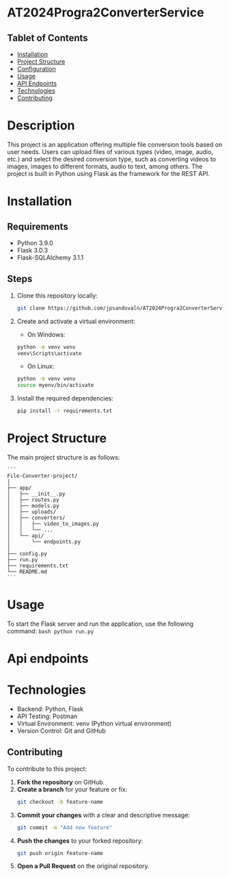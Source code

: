 # AT2024Progra2ConverterService

## Tablet of Contents
- [Installation](#installation)
- [Project Structure](#project-structure)
- [Configuration](#configuration)
- [Usage](#usage)
- [API Endpoints](#api-endpoints)
- [Technologies](#technologies)
- [Contributing](#contributing)

# Description

This project is an application offering multiple file conversion tools based on user needs. Users can upload files of various types (video, image, audio, etc.) and select the desired conversion type, such as converting videos to images, images to different formats, audio to text, among others. The project is built in Python using Flask as the framework for the REST API.

# Installation

## Requirements
- Python 3.9.0
- Flask 3.0.3
- Flask-SQLAlchemy 3.1.1

## Steps
1. Clone this repository locally:
   ```bash
   git clone https://github.com/jpsandovaln/AT2024Progra2ConverterService.git
   ```

2. Create and activate a virtual environment:
    * On Windows:
    ```bash
    python -m venv venv
    venv\Scripts\activate
    ```
   * On Linux:
    ```bash
    python -m venv venv
    source myenv/bin/activate
    ```

3. Install the required dependencies:
    ```bash
    pip install -r requirements.txt
    ```

# Project Structure
The main project structure is as follows:

    ```
    File-Converter-project/
    │
    ├── app/
    │   ├── __init__.py
    │   ├── routes.py
    │   ├── models.py
    │   ├── uploads/
    │   ├── converters/
    │   │   ├── video_to_images.py
    │   │   └── ...
    │   └── api/
    │       └── endpoints.py
    │
    ├── config.py
    ├── run.py
    ├── requirements.txt
    └── README.md
    ```

# Usage
To start the Flask server and run the application, use the following command:
    ```bash
    python run.py
    ```

# Api endpoints

# Technologies
- Backend: Python, Flask
- API Testing: Postman
- Virtual Environment: venv (Python virtual environment)
- Version Control: Git and GitHub

## Contributing

To contribute to this project:

1. **Fork the repository** on GitHub.
2. **Create a branch** for your feature or fix:
    ```bash
    git checkout -b feature-name
    ```
3. **Commit your changes** with a clear and descriptive message:
    ```bash
    git commit -m "Add new feature"
    ```
4. **Push the changes** to your forked repository:
    ```bash
    git push origin feature-name
    ```
5. **Open a Pull Request** on the original repository.